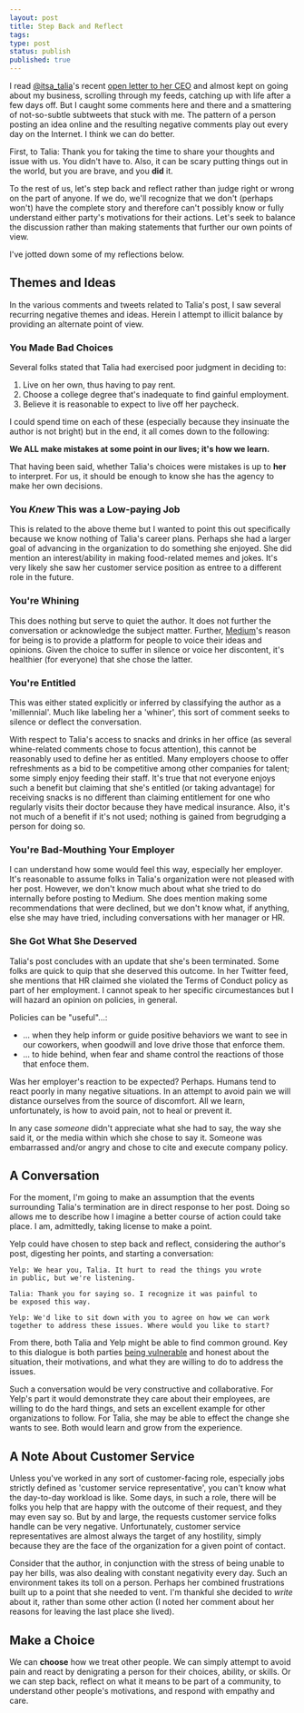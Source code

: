 ```yaml
---
layout: post
title: Step Back and Reflect
tags: 
type: post
status: publish
published: true
---
```


I read [@itsa_talia](https://twitter.com/itsa_talia)'s recent
[open letter to her CEO](https://medium.com/@taliajane/an-open-letter-to-my-ceo-fb73df021e7a#.8hhegi90v)
and almost kept on going about my business, scrolling through my feeds, catching
up with life after a few days off. But I caught some comments here and there
and a smattering of not-so-subtle subtweets that stuck with me. The pattern of
a person posting an idea online and the resulting negative comments play out
every day on the Internet. I think we can do better.

First, to Talia: Thank you for taking the time to share your thoughts and
issue with us. You didn't have to. Also, it can be scary putting things out in
the world, but you are brave, and you **did** it.

To the rest of us, let's step back and reflect rather than judge right or wrong
on the part of anyone. If we do, we'll recognize that we don't (perhaps won't)
have the complete story and therefore can't possibly know or fully understand
either party's motivations for their actions. Let's seek to balance the discussion
rather than making statements that further our own points of view.

I've jotted down some of my reflections below.

## Themes and Ideas

In the various comments and tweets related to Talia's post, I saw several
recurring negative themes and ideas. Herein I attempt to illicit balance
by providing an alternate point of view.

### You Made Bad Choices

Several folks stated that Talia had exercised poor judgment in deciding to:

1. Live on her own, thus having to pay rent.
2. Choose a college degree that's inadequate to find gainful employment.
3. Believe it is reasonable to expect to live off her paycheck.

I could spend time on each of these (especially because they insinuate the
author is not bright) but in the end, it all comes down to the following:

**We ALL make mistakes at some point in our lives; it's how we learn.**

That having been said, whether Talia's choices were mistakes is up to **her**
to interpret. For us, it should be enough to know she has the agency to make
her own decisions.

### You *Knew* This was a Low-paying Job

This is related to the above theme but I wanted to point this out specifically
because we know nothing of Talia's career plans. Perhaps she had a larger goal
of advancing in the organization to do something she enjoyed. She did mention
an interest/ability in making food-related memes and jokes. It's very likely
she saw her customer service position as entree to a different role in the future.

### You're Whining

This does nothing but serve to quiet the author. It does not further the
conversation or acknowledge the subject matter. Further, [Medium](https://medium.com)'s
reason for being is to provide a platform for people to voice their ideas and
opinions. Given the choice to suffer in silence or voice her discontent, it's
healthier (for everyone) that she chose the latter.

### You're Entitled

This was either stated explicitly or inferred by classifying the author as a
'millennial'. Much like labeling her a 'whiner', this sort of comment seeks to
silence or deflect the conversation.

With respect to Talia's access to snacks and drinks in her office (as several
whine-related comments chose to focus attention), this cannot
be reasonably used to define her as entitled. Many employers choose to offer 
refreshments as a bid to be competitive among other companies for talent; some simply
enjoy feeding their staff. It's true that not everyone enjoys such
a benefit but claiming that she's entitled (or taking advantage) for receiving
snacks is no different than claiming entitlement for one who regularly visits
their doctor because they have medical insurance. Also, it's not much of a benefit
if it's not used; nothing is gained from begrudging a person for doing so.

### You're Bad-Mouthing Your Employer

I can understand how some would feel this way, especially her employer. It's
reasonable to assume folks in Talia's organization were not pleased with her post.
However, we don't know much about what she tried to do internally before posting
to Medium. She does mention making some recommendations that were declined, but we
don't know what, if anything, else she may have tried, including conversations
with her manager or HR.

### She Got What She Deserved

Talia's post concludes with an update that she's been terminated. Some folks
are quick to quip that she deserved this outcome. In her Twitter feed, she mentions
that HR claimed she violated the Terms of Conduct policy as part of her
employment. I cannot speak to her specific circumestances but I will hazard an
opinion on policies, in general.

Policies can be "useful"...:

* ... when they help inform or guide positive behaviors we want to see in our
coworkers, when goodwill and love drive those that enforce them.
* ... to hide behind, when fear and shame control the reactions of those that
enfoce them.

Was her employer's reaction to be expected? Perhaps. Humans tend to react poorly
in many negative situations. In an attempt to avoid pain we will distance
ourselves from the source of discomfort. All we learn, unfortunately, is how to
avoid pain, not to heal or prevent it.

In any case *someone* didn't appreciate what she had to say, the way she said it,
or the media within which she chose to say it. Someone was embarrassed and/or
angry and chose to cite and execute company policy. 

## A Conversation

For the moment, I'm going to make an assumption that the events surrounding
Talia's termination are in direct response to her post. Doing so allows me to
describe how I imagine a better course of action could take place. I am,
admittedly, taking license to make a point.

Yelp could have chosen to step back and reflect, considering the author's post,
digesting her points, and starting a conversation:

    Yelp: We hear you, Talia. It hurt to read the things you wrote
    in public, but we're listening.

    Talia: Thank you for saying so. I recognize it was painful to
    be exposed this way.

    Yelp: We'd like to sit down with you to agree on how we can work
    together to address these issues. Where would you like to start?

From there, both Talia and Yelp might be able to find common ground. Key to this
dialogue is both parties [being vulnerable](/posts/be-vulnerable/) and honest
about the situation, their motivations, and what they are willing to do to address
the issues.

Such a conversation would be very constructive and collaborative. For Yelp's part
it would demonstrate they care about their employees, are willing to do the hard
things, and sets an excellent example for other organizations to follow. For Talia,
she may be able to effect the change she wants to see. Both would learn and grow
from the experience.

## A Note About Customer Service

Unless you've worked in any sort of customer-facing role, especially jobs strictly
defined as 'customer service representative', you can't know what the day-to-day workload is like.
Some days, in such a role, there will be folks you help that are happy with
the outcome of their request, and they may even say so. But by and large, the
requests customer service folks handle can be very negative. Unfortunately,
customer service representatives are almost always the target of any hostility,
simply because they are the face of the organization for a given point of contact.

Consider that the author, in conjunction with the stress of being unable to pay
her bills, was also dealing with constant negativity every day. Such an environment
takes its toll on a person. Perhaps her combined frustrations built up to a point
that she needed to vent. I'm thankful she decided to *write* about it, rather than
some other action (I noted her comment about her reasons for leaving the last place
she lived).

## Make a Choice

We can **choose** how we treat other people. We can simply attempt to avoid pain
and react by denigrating a person for their choices, ability, or skills. Or we
can step back, reflect on what it means to be part of a community, to understand
other people's motivations, and respond with empathy and care.

